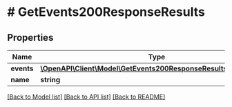 # # GetEvents200ResponseResults

## Properties

Name | Type | Description | Notes
------------ | ------------- | ------------- | -------------
**events** | [**\OpenAPI\Client\Model\GetEvents200ResponseResultsEventsInner[]**](GetEvents200ResponseResultsEventsInner.md) |  | [optional]
**name** | **string** |  | [optional]

[[Back to Model list]](../../README.md#models) [[Back to API list]](../../README.md#endpoints) [[Back to README]](../../README.md)
